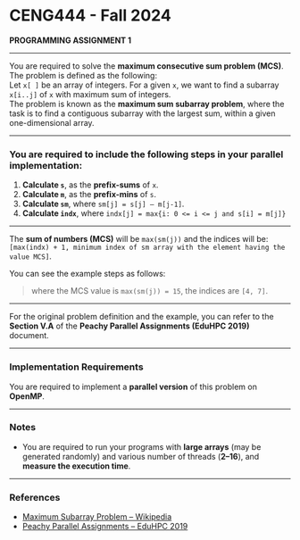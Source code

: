 # CENG444 - Fall 2024  
**PROGRAMMING ASSIGNMENT 1**  

---

You are required to solve the **maximum consecutive sum problem (MCS)**. The problem is defined as the following:  
Let `x[ ]` be an array of integers. For a given `x`, we want to find a subarray `x[i..j]` of `x` with maximum sum of integers.  
The problem is known as the **maximum sum subarray problem**, where the task is to find a contiguous subarray with the largest sum, within a given one-dimensional array.

---

### You are required to include the following steps in your **parallel implementation**:

1. **Calculate `s`**, as the **prefix-sums** of `x`.  
2. **Calculate `m`**, as the **prefix-mins** of `s`.  
3. **Calculate `sm`**, where `sm[j] = s[j] – m[j-1]`.  
4. **Calculate `indx`**, where `indx[j] = max{i: 0 <= i <= j and s[i] = m[j]}`

---

The **sum of numbers (MCS)** will be `max(sm(j))` and the indices will be:  
`[max(indx) + 1, minimum index of sm array with the element having the value MCS]`.

You can see the example steps as follows:  
> where the MCS value is `max(sm(j)) = 15`, the indices are `[4, 7]`.

---

For the original problem definition and the example, you can refer to the **Section V.A** of the **Peachy Parallel Assignments (EduHPC 2019)** document.

---

### Implementation Requirements

You are required to implement a **parallel version** of this problem on **OpenMP**.

---

### Notes

- You are required to run your programs with **large arrays** (may be generated randomly) and various number of threads (**2–16**), and **measure the execution time**.

---

### References

- [Maximum Subarray Problem – Wikipedia](https://en.wikipedia.org/wiki/Maximum_subarray_problem)  
- [Peachy Parallel Assignments – EduHPC 2019](https://tcpp.cs.gsu.edu/curriculum/?q=system/files/Peachy_Eduhpc_19.pdf)
